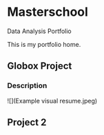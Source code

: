 # Masterschool
Data Analysis Portfolio

This is my portfolio home.

## Globox Project
### Description

![](Example visual resume.jpeg)

## Project 2
